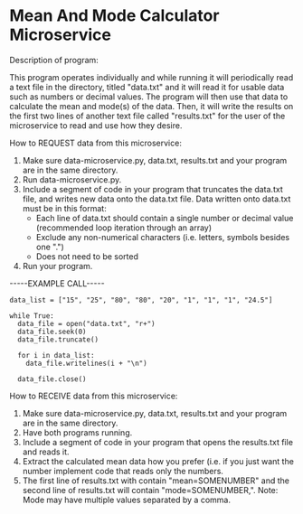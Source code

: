 # Mean And Mode Calculator Microservice

Description of program:

This program operates individually and while running it will periodically read a text file in the directory, 
titled "data.txt" and it will read it for usable data such as numbers or decimal values. The program will then 
use that data to calculate the mean and mode(s) of the data. Then, it will write the results on the first two 
lines of another text file called "results.txt" for the user of the microservice to read and use how they desire.

How to REQUEST data from this microservice:

1. Make sure data-microservice.py, data.txt, results.txt and your program are in the same directory.
2. Run data-microservice.py.
3. Include a segment of code in your program that truncates the data.txt file, and writes new data onto the
data.txt file.
  Data written onto data.txt must be in this format:
    - Each line of data.txt should contain a single number or decimal value (recommended loop iteration through an array)
    - Exclude any non-numerical characters (i.e. letters, symbols besides one ".")
    - Does not need to be sorted
4. Run your program.

 -----EXAMPLE CALL-----
   
    data_list = ["15", "25", "80", "80", "20", "1", "1", "1", "24.5"]

    while True:
      data_file = open("data.txt", "r+")
      data_file.seek(0)
      data_file.truncate()

      for i in data_list:
        data_file.writelines(i + "\n")

      data_file.close()
      
      
How to RECEIVE data from this microservice:

1. Make sure data-microservice.py, data.txt, results.txt and your program are in the same directory.
2. Have both programs running.
3. Include a segment of code in your program that opens the results.txt file and reads it.
4. Extract the calculated mean data how you prefer (i.e. if you just want the number implement code that reads only the 
numbers.
5. The first line of results.txt with contain "mean=SOMENUMBER" and the second line of results.txt will contain
"mode=SOMENUMBER,".
  Note: Mode may have multiple values separated by a comma.
